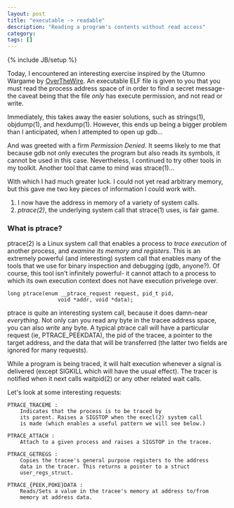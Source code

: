 ```yaml
---
layout: post
title: "executable -> readable"
description: "Reading a program's contents without read access"
category: 
tags: []
---
```

{% include JB/setup %}

Today, I encountered an interesting exercise inspired by the 
Utumno Wargame by [OverTheWire](http://overthewire.org). An 
executable ELF file is given to you that you must read the 
process address space of in order to find a secret message- 
the caveat being that the file *only* has execute permission, 
and not read or write.

Immediately, this takes away the easier solutions, such as 
strings(1), objdump(1), and hexdump(1). However, this ends 
up being a bigger problem than I anticipated, when I attempted 
to open up gdb...

And was greeted with a firm *Permission Denied*. It seems likely 
to me that because gdb not only executes the program but also 
reads its symbols, it cannot be used in this case. Nevertheless, 
I continued to try other tools in my toolkit. Another tool that 
came to mind was strace(1)...

With which I had much greater luck. I could not yet read arbitrary 
memory, but this gave me two key pieces of information I could work 
with.

1. I now have the address in memory of a variety of system calls.
2. *ptrace(2)*, the underlying system call that strace(1) uses, 
is fair game.

### What is ptrace?
ptrace(2) is a Linux system call that enables a process to *trace 
execution* of another process, and *examine its memory and registers*. 
This is an extremely powerful (and interesting) system call that 
enables many of the tools that we use for binary inspection and 
debugging (gdb, anyone?). Of course, this tool isn't infinitely 
powerful- it cannot attach to a process to which its own 
execution context does not have execution privelege over.

    long ptrace(enum __ptrace_request request, pid_t pid,
                    void *addr, void *data);

ptrace is quite an interesting system call, because it does damn-near
*everything*. Not only can you read any byte in the tracee address
space, you can also *write* any byte. A typical ptrace call will
have a particular request (ie, PTRACE_PEEKDATA), the pid of the
tracee, a pointer to the target address, and the data that will
be transferred (the latter two fields are ignored for many requests). 

While a program is being traced, it will halt execution whenever
a signal is delivered (except SIGKILL which will have the usual effect).
The tracer is notified when it next calls waitpid(2) or any other related
wait calls. 

Let's look at some interesting requests:

    PTRACE_TRACEME : 
        Indicates that the process is to be traced by
        its parent. Raises a SIGSTOP when the execl(2) system call
        is made (which enables a useful pattern we will see below.)

    PTRACE_ATTACH :
        Attach to a given process and raises a SIGSTOP in the tracee.

    PTRACE_GETREGS :
        Copies the tracee's general purpose registers to the address
        data in the tracer. This returns a pointer to a struct
        user_regs_struct.

    PTRACE_{PEEK,POKE}DATA :
        Reads/Sets a value in the tracee's memory at address to/from
        memory at address data.
